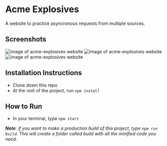 # Acme Explosives
A website to practice asyncronous requests from multiple sources.

## Screenshots
![image of acme-explosives website](https://raw.githubusercontent.com/bobbybaxter/acme-explosives/master/assets/screenshot1.png)
![image of acme-explosives website](https://raw.githubusercontent.com/bobbybaxter/acme-explosives/master/assets/screenshot2.png)
![image of acme-explosives website](https://raw.githubusercontent.com/bobbybaxter/acme-explosives/master/assets/screenshot3.png)

## Installation Instructions
- Clone down this repo
- At the root of the project, run `npm install`

## How to Run
- In your terminal, type `npm start`

***Note**: if you want to make a production build of this project, type `npm run build`.  This will create a folder called build with all the minified code you need.*
